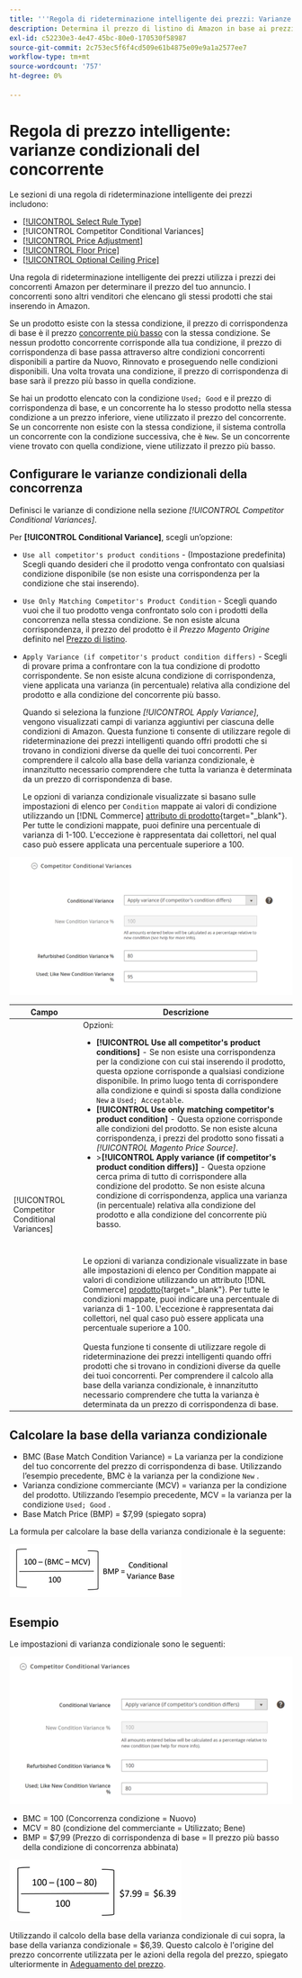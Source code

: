 ```yaml
---
title: '''Regola di rideterminazione intelligente dei prezzi: Varianze condizionali della concorrenza'
description: Determina il prezzo di listino di Amazon in base ai prezzi e alle condizioni della concorrenza del prodotto creando una regola di rideterminazione dei prezzi intelligente.
exl-id: c52230e3-4e47-45bc-80e0-170530f58987
source-git-commit: 2c753ec5f6f4cd509e61b4875e09e9a1a2577ee7
workflow-type: tm+mt
source-wordcount: '757'
ht-degree: 0%

---
```


# Regola di prezzo intelligente: varianze condizionali del concorrente

Le sezioni di una regola di rideterminazione intelligente dei prezzi includono:

- [[!UICONTROL Select Rule Type]](./intelligent-repricing-rules.md)
- [!UICONTROL Competitor Conditional Variances]
- [[!UICONTROL Price Adjustment]](./price-adjustment.md)
- [[!UICONTROL Floor Price]](./floor-price.md)
- [[!UICONTROL Optional Ceiling Price]](./optional-ceiling-price.md)

Una regola di rideterminazione intelligente dei prezzi utilizza i prezzi dei concorrenti Amazon per determinare il prezzo del tuo annuncio. I concorrenti sono altri venditori che elencano gli stessi prodotti che stai inserendo in Amazon.

Se un prodotto esiste con la stessa condizione, il prezzo di corrispondenza di base è il prezzo [concorrente più basso](./lowest-competitor-pricing.md) con la stessa condizione. Se nessun prodotto concorrente corrisponde alla tua condizione, il prezzo di corrispondenza di base passa attraverso altre condizioni concorrenti disponibili a partire da Nuovo, Rinnovato e proseguendo nelle condizioni disponibili. Una volta trovata una condizione, il prezzo di corrispondenza di base sarà il prezzo più basso in quella condizione.

Se hai un prodotto elencato con la condizione `Used; Good` e il prezzo di corrispondenza di base, e un concorrente ha lo stesso prodotto nella stessa condizione a un prezzo inferiore, viene utilizzato il prezzo del concorrente. Se un concorrente non esiste con la stessa condizione, il sistema controlla un concorrente con la condizione successiva, che è `New`. Se un concorrente viene trovato con quella condizione, viene utilizzato il prezzo più basso.

## Configurare le varianze condizionali della concorrenza

Definisci le varianze di condizione nella sezione _[!UICONTROL Competitor Conditional Variances]_.

Per **[!UICONTROL Conditional Variance]**, scegli un’opzione:

- `Use all competitor's product conditions` - (Impostazione predefinita) Scegli quando desideri che il prodotto venga confrontato con qualsiasi condizione disponibile (se non esiste una corrispondenza per la condizione che stai inserendo).

- `Use Only Matching Competitor's Product Condition` - Scegli quando vuoi che il tuo prodotto venga confrontato solo con i prodotti della concorrenza nella stessa condizione. Se non esiste alcuna corrispondenza, il prezzo del prodotto è il _Prezzo Magento Origine_ definito nel [Prezzo di listino](./listing-price.md).

- `Apply Variance (if competitor's product condition differs)` - Scegli di provare prima a confrontare con la tua condizione di prodotto corrispondente. Se non esiste alcuna condizione di corrispondenza, viene applicata una varianza (in percentuale) relativa alla condizione del prodotto e alla condizione del concorrente più basso.

   Quando si seleziona la funzione _[!UICONTROL Apply Variance]_, vengono visualizzati campi di varianza aggiuntivi per ciascuna delle condizioni di Amazon. Questa funzione ti consente di utilizzare regole di rideterminazione dei prezzi intelligenti quando offri prodotti che si trovano in condizioni diverse da quelle dei tuoi concorrenti. Per comprendere il calcolo alla base della varianza condizionale, è innanzitutto necessario comprendere che tutta la varianza è determinata da un prezzo di corrispondenza di base.

   Le opzioni di varianza condizionale visualizzate si basano sulle impostazioni di elenco per `Condition` mappate ai valori di condizione utilizzando un [!DNL Commerce] [attributo di prodotto](https://docs.magento.com/user-guide/catalog/product-attributes.html){target=&quot;_blank&quot;}. Per tutte le condizioni mappate, puoi definire una percentuale di varianza di 1-100. L&#39;eccezione è rappresentata dai collettori, nel qual caso può essere applicata una percentuale superiore a 100.

![Regola di rideterminazione intelligente dei prezzi - varianze condizionali dei concorrenti](assets/amazon-competitor-cond-variances.png)

| Campo | Descrizione |
|--- |--- |
| [!UICONTROL Competitor Conditional Variances] | Opzioni: <ul><li>**[!UICONTROL Use all competitor's product conditions]** - Se non esiste una corrispondenza per la condizione con cui stai inserendo il prodotto, questa opzione corrisponde a qualsiasi condizione disponibile. In primo luogo tenta di corrispondere alla condizione e quindi si sposta dalla condizione `New` a `Used; Acceptable`.</li><li>**[!UICONTROL Use only matching competitor's product condition]** - Questa opzione corrisponde alle condizioni del prodotto. Se non esiste alcuna corrispondenza, i prezzi del prodotto sono fissati a _[!UICONTROL Magento Price Source]_.</li><li>>**[!UICONTROL Apply variance (if competitor's product condition differs)]** - Questa opzione cerca prima di tutto di corrispondere alla condizione del prodotto. Se non esiste alcuna condizione di corrispondenza, applica una varianza (in percentuale) relativa alla condizione del prodotto e alla condizione del concorrente più basso.</li></ul><br><br>Le opzioni di varianza condizionale visualizzate in base alle impostazioni di elenco per Condition mappate ai valori di condizione utilizzando un attributo  [!DNL Commerce] [prodotto](https://docs.magento.com/user-guide/catalog/product-attributes.html){target=&quot;_blank&quot;}. Per tutte le condizioni mappate, puoi indicare una percentuale di varianza di 1-100. L&#39;eccezione è rappresentata dai collettori, nel qual caso può essere applicata una percentuale superiore a 100.<br><br>Questa funzione ti consente di utilizzare regole di rideterminazione dei prezzi intelligenti quando offri prodotti che si trovano in condizioni diverse da quelle dei tuoi concorrenti. Per comprendere il calcolo alla base della varianza condizionale, è innanzitutto necessario comprendere che tutta la varianza è determinata da un prezzo di corrispondenza di base. |

## Calcolare la base della varianza condizionale

- BMC (Base Match Condition Variance) = La varianza per la condizione del tuo concorrente del prezzo di corrispondenza di base. Utilizzando l’esempio precedente, BMC è la varianza per la condizione `New` .
- Varianza condizione commerciante (MCV) = varianza per la condizione del prodotto. Utilizzando l’esempio precedente, MCV = la varianza per la condizione `Used; Good` .
- Base Match Price (BMP) = $7,99 (spiegato sopra)

La formula per calcolare la base della varianza condizionale è la seguente:

![formula di calcolo della base della varianza condizionale](assets/amazon-cond-variance-calc-1.png)

## Esempio

Le impostazioni di varianza condizionale sono le seguenti:

![impostazioni di varianza condizionale di esempio](assets/amazon-cond-variances.png)

- BMC = 100 (Concorrenza condizione = Nuovo)
- MCV = 80 (condizione del commerciante = Utilizzato; Bene)
- BMP = $7,99 (Prezzo di corrispondenza di base = Il prezzo più basso della condizione di concorrenza abbinata)

![esempio di calcolo della base della varianza condizionale](assets/amazon-cond-variance-calc-2.png)

Utilizzando il calcolo della base della varianza condizionale di cui sopra, la base della varianza condizionale = $6,39. Questo calcolo è l&#39;origine del prezzo concorrente utilizzata per le azioni della regola del prezzo, spiegato ulteriormente in [Adeguamento del prezzo](./price-adjustment.md).
